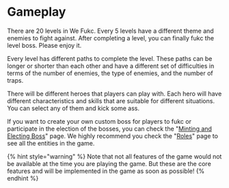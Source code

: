 # Gameplay

There are 20 levels in We Fukc. Every 5 levels have a different theme and enemies to fight against. After completing a level, you can finally fukc the level boss. Please enjoy it.

&#x20;Every level has different paths to complete the level. These paths can be longer or shorter than each other and have a different set of difficulties in terms of the number of enemies, the type of enemies, and the number of traps.

There will be different heroes that players can play with. Each hero will have different characteristics and skills that are suitable for different situations. You can select any of them and kick some ass.

If you want to create your own custom boss for players to fukc or participate in the election of the bosses, you can check the "[Minting and Electing Boss](tokenomics/minting-and-electing-boss.md)" page. We highly recommend you check the "[Roles](roles.md)" page to see all the entities in the game.

{% hint style="warning" %}
Note that not all features of the game would not be available at the time you are playing the game. But these are the core features and will be implemented in the game as soon as possible!
{% endhint %}
